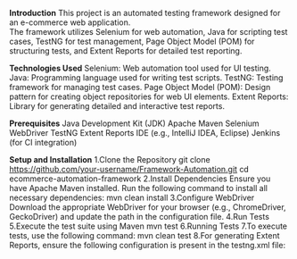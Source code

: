 **Introduction**
This project is an automated testing framework designed for an e-commerce web application.  
The framework utilizes Selenium for web automation, Java for scripting test cases, TestNG for test management, Page Object Model (POM) for structuring tests, and Extent Reports for detailed test reporting.

**Technologies Used**
Selenium: Web automation tool used for UI testing.
Java: Programming language used for writing test scripts.
TestNG: Testing framework for managing test cases.
Page Object Model (POM): Design pattern for creating object repositories for web UI elements.
Extent Reports: Library for generating detailed and interactive test reports.

**Prerequisites**
Java Development Kit (JDK)
Apache Maven
Selenium WebDriver
TestNG
Extent Reports
IDE (e.g., IntelliJ IDEA, Eclipse)
Jenkins (for CI integration)

**Setup and Installation**
1.Clone the Repository
git clone https://github.com/your-username/Framework-Automation.git
cd ecommerce-automation-framework
2.Install Dependencies
Ensure you have Apache Maven installed. Run the following command to install all necessary dependencies:
mvn clean install
3.Configure WebDriver
Download the appropriate WebDriver for your browser (e.g., ChromeDriver, GeckoDriver) and update the path in the configuration file.
4.Run Tests
5.Execute the test suite using Maven
mvn test
6.Running Tests
7.To execute tests, use the following command:
mvn clean test
8.For generating Extent Reports, ensure the following configuration is present in the testng.xml file:
<listeners>
    <listener class-name="com.aventstack.extentreports.testng.listener.ExtentITestListenerAdapter"/>
</listeners>

